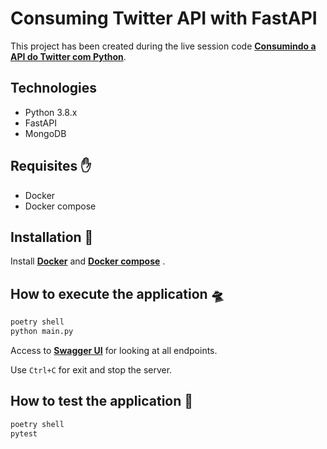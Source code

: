 # Consuming Twitter API with FastAPI

This project has been created during the live session code **[Consumindo a API do Twitter com Python](https://docs.google.com/presentation/d/11DkkyQUIloVQLm8i6hN6w3xyUaP4WSRE/edit?usp=sharing&ouid=102662434190974209165&rtpof=true&sd=true)**.  

## Technologies

- Python 3.8.x
- FastAPI
- MongoDB

## Requisites ✋

- Docker
- Docker compose

## Installation 💽

Install **[Docker](https://www.docker.com)** and **[Docker compose](https://docs.docker.com/compose/)** .

## How to execute the application 🛸

```sh
poetry shell
python main.py
```

Access to **[Swagger UI](http://localhost:8000/docs)** for looking at all endpoints.

Use `Ctrl+C` for exit and stop the server.

## How to test the application 🧪

```sh
poetry shell
pytest
```